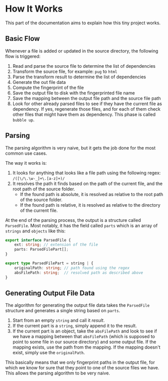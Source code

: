 # How It Works

This part of the documentation aims to explain how this tiny project works.

## Basic Flow

Whenever a file is added or updated in the source directory, the following flow is triggered:

1. Read and parse the source file to determine the list of dependencies
1. Transform the source file, for example: `pug` to `html`
1. Parse the transform result to determine the list of dependencies
1. Generate the out file data
1. Compute the fingerprint of the file
1. Save the output file to disk with the fingerprinted file name
1. Save the mapping between the output file path and the source file path
1. Look for other already parsed files to see if they have the current file as dependency. If yes, regenerate those files, and for each of them check other files that might have them as dependency. This phase is called `bubble up`.

## Parsing

The parsing algorithm is very naive, but it gets the job done for the most common use cases.

The way it works is:

1. It looks for anything that looks like a file path using the following regex: `/([\/\.\w-_]+\.[a-z]+)/`
1. It resolves the path it finds based on the path of the current file, and the root path of the source folder.
	- If the found path is absolute, it is resolved as relative to the root path of the source folder.
	- If the found path is relative, it is resolved as relative to the directory of the current file.

At the end of the parsing process, the output is a structure called `ParsedFile`. Most notably, it has the field called `parts` which is an array of `strings` and `objects` like this:

```typescript
export interface ParsedFile {
	ext: string; // extension of the file
	parts: ParsedFilePart[];
}

export type ParsedFilePart = string | {
	originalPath: string; // path found using the regex
	absFilePath: string;  // resolved path as described above
}
```

## Generating Output File Data

The algorithm for generating the output file data takes the `ParsedFile` structure and generates a single string based on `parts`.

1. Start from an empty `string` and call it *result*.
1. If the current part is a `string`, simply append it to the result.
1. If the current part is an object, take the `absFilePath` and look to see if we have a mapping between that `absFilePath` (which is supposed to point to some file in our source directory) and some output file. If the mapping exists, use the path from the mapping. If the mapping doesn't exist, simply use the `originalPath`.

This basically means that we only fingerprint paths in the output file, for which we know for sure that they point to one of the source files we have. This allows the parsing algorithm to be very naive.
